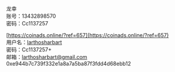 龙幸  
账号：13432898570  
密码：Cc1137257  
  
[https://coinads.online/?ref=657](https://coinads.online/?ref=657)  
用户名：[larthosharbart](mailto:larthosharbart@gmail.com)  
密码：Cc1137257+  
邮箱：[larthosharbart@gmail.com](mailto:larthosharbart@gmail.com)  
0xe944b7c739f332e1a8a7a5ba87f3fdd4d68ebb12  


